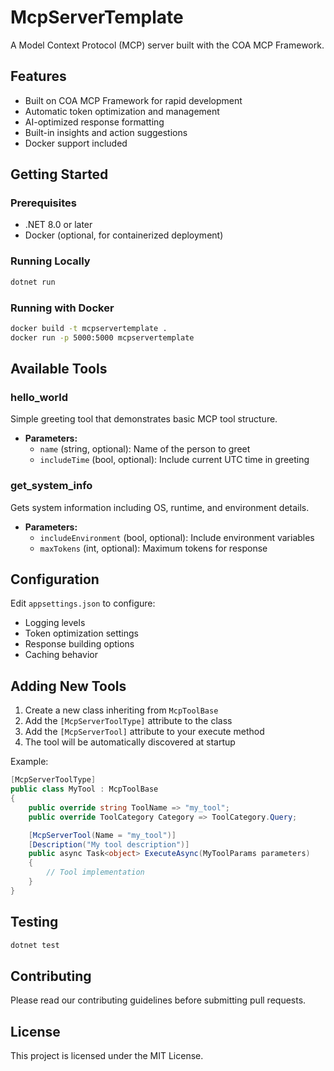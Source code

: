 # McpServerTemplate

A Model Context Protocol (MCP) server built with the COA MCP Framework.

## Features

- Built on COA MCP Framework for rapid development
- Automatic token optimization and management
- AI-optimized response formatting
- Built-in insights and action suggestions
- Docker support included

## Getting Started

### Prerequisites

- .NET 8.0 or later
- Docker (optional, for containerized deployment)

### Running Locally

```bash
dotnet run
```

### Running with Docker

```bash
docker build -t mcpservertemplate .
docker run -p 5000:5000 mcpservertemplate
```

## Available Tools

### hello_world
Simple greeting tool that demonstrates basic MCP tool structure.
- **Parameters:**
  - `name` (string, optional): Name of the person to greet
  - `includeTime` (bool, optional): Include current UTC time in greeting

### get_system_info
Gets system information including OS, runtime, and environment details.
- **Parameters:**
  - `includeEnvironment` (bool, optional): Include environment variables
  - `maxTokens` (int, optional): Maximum tokens for response

## Configuration

Edit `appsettings.json` to configure:

- Logging levels
- Token optimization settings
- Response building options
- Caching behavior

## Adding New Tools

1. Create a new class inheriting from `McpToolBase`
2. Add the `[McpServerToolType]` attribute to the class
3. Add the `[McpServerTool]` attribute to your execute method
4. The tool will be automatically discovered at startup

Example:

```csharp
[McpServerToolType]
public class MyTool : McpToolBase
{
    public override string ToolName => "my_tool";
    public override ToolCategory Category => ToolCategory.Query;

    [McpServerTool(Name = "my_tool")]
    [Description("My tool description")]
    public async Task<object> ExecuteAsync(MyToolParams parameters)
    {
        // Tool implementation
    }
}
```

## Testing

```bash
dotnet test
```

## Contributing

Please read our contributing guidelines before submitting pull requests.

## License

This project is licensed under the MIT License.